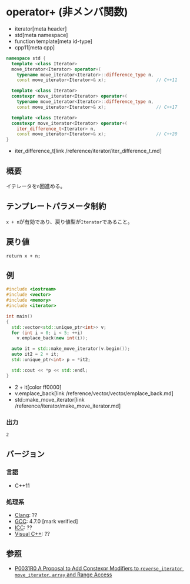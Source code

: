 # operator+ (非メンバ関数)
* iterator[meta header]
* std[meta namespace]
* function template[meta id-type]
* cpp11[meta cpp]

```cpp
namespace std {
  template <class Iterator>
  move_iterator<Iterator> operator+(
    typename move_iterator<Iterator>::difference_type n,
    const move_iterator<Iterator>& x);                   // C++11

  template <class Iterator>
  constexpr move_iterator<Iterator> operator+(
    typename move_iterator<Iterator>::difference_type n,
    const move_iterator<Iterator>& x);                   // C++17

  template <class Iterator>
  constexpr move_iterator<Iterator> operator+(
    iter_difference_t<Iterator> n,
    const move_iterator<Iterator>& x);                   // C++20
}
```
* iter_difference_t[link /reference/iterator/iter_difference_t.md]

## 概要
イテレータを`n`回進める。

## テンプレートパラメータ制約

`x + n`が有効であり、戻り値型が`Iterator`であること。

## 戻り値
`return x + n;`


## 例
```cpp example
#include <iostream>
#include <vector>
#include <memory>
#include <iterator>

int main()
{
  std::vector<std::unique_ptr<int>> v;
  for (int i = 0; i < 5; ++i)
    v.emplace_back(new int(i));

  auto it = std::make_move_iterator(v.begin());
  auto it2 = 2 + it;
  std::unique_ptr<int> p = *it2;

  std::cout << *p << std::endl;
}
```
* 2 + it[color ff0000]
* v.emplace_back[link /reference/vector/vector/emplace_back.md]
* std::make_move_iterator[link /reference/iterator/make_move_iterator.md]

### 出力
```
2
```

## バージョン
### 言語
- C++11

### 処理系
- [Clang](/implementation.md#clang): ??
- [GCC](/implementation.md#gcc): 4.7.0 [mark verified]
- [ICC](/implementation.md#icc): ??
- [Visual C++](/implementation.md#visual_cpp): ??


## 参照
- [P0031R0 A Proposal to Add Constexpr Modifiers to `reverse_iterator`, `move_iterator`, `array` and Range Access](http://www.open-std.org/jtc1/sc22/wg21/docs/papers/2015/p0031r0.html)
